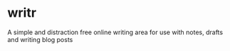 writr
=====

A simple and distraction free online writing area for use with notes, drafts and writing blog posts
